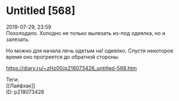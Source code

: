 Untitled [568]
===============

   
 2019-07-29, 23:59   
  Похолодало. Холодно не только вылезать из-под одеялка, но и залезать.   
   
 Но можно для начала лечь одетым на! одеялко. Спустя некоторое время оно прогреется до обратной стороны.   
    
 <https://diary.ru/~zHz00/p218073426_untitled-568.htm>   
   
 Теги:   
 [[Лайфхак]]   
 ID: p218073426